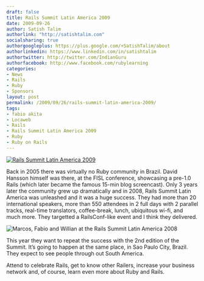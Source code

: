 ```yaml
---
draft: false
title: Rails Summit Latin America 2009
date: 2009-09-26
author: Satish Talim
authorlink: "http://satishtalim.com"
socialsharing: true
authorgoogleplus: https://plus.google.com/+SatishTalim/about
authorlinkedin: https://www.linkedin.com/in/satishtalim
authortwitter: http://twitter.com/IndianGuru
authorfacebook: http://www.facebook.com/rubylearning
categories:
- News
- Rails
- Ruby
- Sponsors
layout: post
permalink: /2009/09/26/rails-summit-latin-america-2009/
tags:
- fabio akita
- Locaweb
- Rails
- Rails Summit Latin America 2009
- Ruby
- Ruby on Rails
---
```

[![Rails Summit Latin America
2009](http://rubylearning.com/images/rails_summit_2009.png "Rails Summit Latin America 2009")](http://www.railssummit.com.br/)

Back in 2005 there was virtually no Ruby community in Brazil. David
Hansson himself was there, at the FISL conference, showcasing a pre-1.0
Rails (which later became the famous 15-min blog screencast). Only 3
years later the community grew<!--more--> up dramatically and in 2008, Rails
Summit Latin America was unleashed and it was a huge success. They had more
than 20 international speakers, more than 550 attendees in 2 full days with 2
parallel tracks, real-time translators, coffee-break, lunch, ubiquitous wi-fi,
and much more. They targetted a RailsConf-like event and I think they
delivered.

![Marcos, Fabio and Willian at the Rails Summit Latin America
2008](http://rubylearning.com/images/MarcosFabioWillian.jpg "Marcos, Fabio and Willian at the Rails Summit Latin America 2008")

This year they want to repeat the success with the 2nd edition of the
Summit. It’s going to happen at the same place, in Sao Paulo City,
Brazil. They expect to see people through out South America.

Attend to celebrate Rails, get to know other Railers, increase your
business network and, of course, learn even more about Ruby and Rails.

